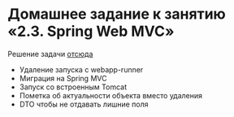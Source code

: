 # Домашнее задание к занятию «2.3. Spring Web MVC»

Решение задачи [отсюда](https://github.com/netology-code/jspr-homeworks/tree/master/06_mvc)

+ Удаление запуска с webapp-runner
+ Миграция на Spring MVC
+ Запуск со встроенным Tomcat
+ Пометка об актуальности объекта вместо удаления
+ DTO чтобы не отдавать лишние поля

